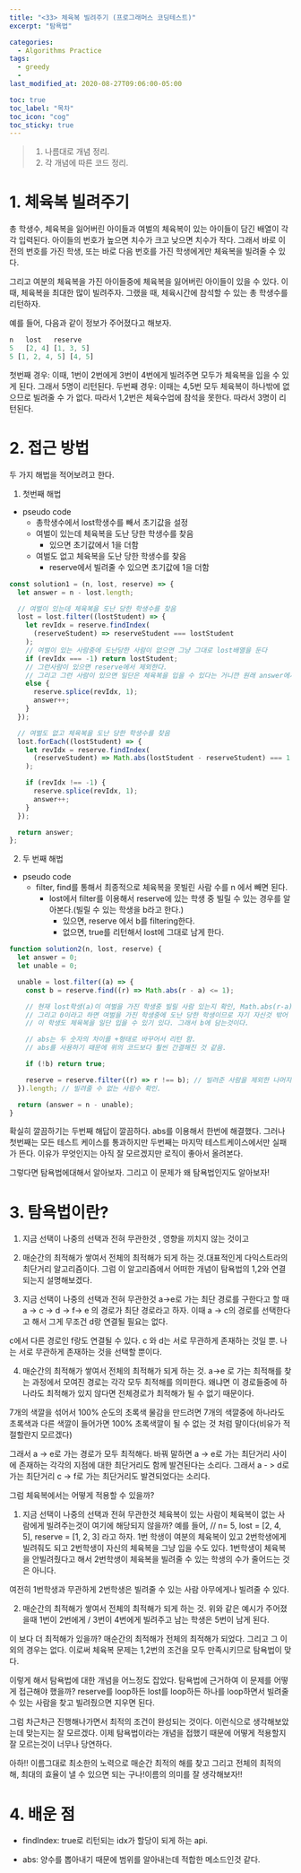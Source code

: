```yaml
---
title: "<33> 체육복 빌려주기 (프로그래머스 코딩테스트)"
excerpt: "탐욕법"

categories:
  - Algorithms Practice
tags:
  - greedy
  -
last_modified_at: 2020-08-27T09:06:00-05:00

toc: true
toc_label: "목차"
toc_icon: "cog"
toc_sticky: true
---
```


> 1. 나름대로 개념 정리.
> 2. 각 개념에 따른 코드 정리.

# 1. 체육복 빌려주기

총 학생수, 체육복을 잃어버린 아이들과 여벌의 체육복이 있는 아이들이 담긴 배열이 각각 입력된다. 아이들의 번호가 높으면 치수가 크고 낮으면 치수가 작다. 그래서 바로 이전의 번호를 가진 학생, 또는 바로 다음 번호를 가진 학생에게만 체육복을 빌려줄 수 있다.

그리고 여분의 체육복을 가진 아이들중에 체육복을 잃어버린 아이들이 있을 수 있다. 이때, 체육복을 최대한 많이 빌려주자. 그랬을 때, 체육시간에 참석할 수 있는 총 학생수를 리턴하자.

예를 들어, 다음과 같이 정보가 주어졌다고 해보자.

```javascript
n   lost   reserve
5	[2, 4] [1, 3, 5]
5 [1, 2, 4, 5] [4, 5]
```

첫번째 경우: 이때, 1번이 2번에게 3번이 4번에게 빌려주면 모두가 체육복을 입을 수 있게 된다. 그래서 5명이 리턴된다.
두번째 경우: 이때는 4,5번 모두 체육복이 하나밖에 없으므로 빌려줄 수 가 없다. 따라서 1,2번은 체육수업에 참석을 못한다. 따라서 3명이 리턴된다.

# 2. 접근 방법

두 가지 해법을 적어보려고 한다.

1. 첫번째 해법

- pseudo code
  - 총학생수에서 lost학생수를 빼서 초기값을 설정
  - 여벌이 있는데 체육복을 도난 당한 학생수를 찾음
    - 있으면 초기값에서 1을 더함
  - 여벌도 없고 체육복을 도난 당한 학생수를 찾음
    - reserve에서 빌려줄 수 있으면 초기값에 1을 더함

```javascript
const solution1 = (n, lost, reserve) => {
  let answer = n - lost.length;

  // 여벌이 있는데 체육복을 도난 당한 학생수를 찾음
  lost = lost.filter((lostStudent) => {
    let revIdx = reserve.findIndex(
      (reserveStudent) => reserveStudent === lostStudent
    );
    // 여벌이 있는 사람중에 도난당한 사람이 없으면 그냥 그대로 lost배열을 둔다
    if (revIdx === -1) return lostStudent;
    // 그런사람이 있으면 reserve에서 제외한다.
    // 그리고 그런 사람이 있으면 일단은 체육복을 입을 수 있다는 거니깐 원래 answer에서 1을 추가
    else {
      reserve.splice(revIdx, 1);
      answer++;
    }
  });

  // 여벌도 없고 체육복을 도난 당한 학생수를 찾음
  lost.forEach((lostStudent) => {
    let revIdx = reserve.findIndex(
      (reserveStudent) => Math.abs(lostStudent - reserveStudent) === 1
    );

    if (revIdx !== -1) {
      reserve.splice(revIdx, 1);
      answer++;
    }
  });

  return answer;
};
```

2. 두 번째 해법

- pseudo code
  - filter, find를 통해서 최종적으로 체육복을 못빌린 사람 수를 n 에서 빼면 된다.
    - lost에서 filter를 이용해서 reserve에 있는 학생 중 빌릴 수 있는 경우를 알아본다.(빌릴 수 있는 학생을 b라고 한다.)
      - 있으면, reserve 에서 b를 filtering한다.
      - 없으면, true를 리턴해서 lost에 그대로 남게 한다.

```javascript
function solution2(n, lost, reserve) {
  let answer = 0;
  let unable = 0;

  unable = lost.filter((a) => {
    const b = reserve.find((r) => Math.abs(r - a) <= 1);

    // 현재 lost학생(a)이 여벌을 가진 학생중 빌릴 사람 있는지 확인, Math.abs(r-a) <= 1 앞,뒤 번호인지 확인
    // 그리고 0이라고 하면 여벌을 가진 학생중에 도난 당한 학생이므로 자기 자신것 밖어 없으니깐
    // 이 학생도 체육복을 일단 입을 수 있기 있다. 그래서 b에 담는것이다.

    // abs는 두 숫자의 차이를 +형태로 바꾸어서 리턴 함.
    // abs를 사용하기 때문에 위의 코드보다 훨씬 간결해진 것 같음.

    if (!b) return true;

    reserve = reserve.filter((r) => r !== b); // 빌려준 사람을 제외한 나머지 사람만 필터링.
  }).length; // 빌려줄 수 없는 사람수 확인.

  return (answer = n - unable);
}
```

확실히 깔끔하기는 두번째 해답이 깔끔하다. abs를 이용해서 한번에 해결했다.
그러나 첫번째는 모든 테스트 케이스를 통과하지만 두번째는 마지막 테스트케이스에서만 실패가 뜬다. 이유가 무엇인지는 아직 잘 모르겠지만 로직이 좋아서 올려본다.

그렇다면 탐욕법에대해서 알아보자. 그리고 이 문제가 왜 탐욕법인지도 알아보자!

# 3. 탐욕법이란?

1. 지금 선택이 나중의 선택과 전혀 무관한것 , 영향을 끼치지 않는 것이고

2. 매순간의 최적해가 쌓여서 전체의 최적해가 되게 하는 것.대표적인게 다익스트라의 최단거리 알고리즘이다. 그럼 이 알고리즘에서 어떠한 개념이 탐욕법의 1,2와 연결되는지 설명해보겠다.

3. 지금 선택이 나중의 선택과 전혀 무관한것 a->e로 가는 최단 경로를 구한다고 할 때 a -> c -> d -> f-> e 의 경로가 최단 경로라고 하자. 이때 a -> c의 경로를 선택한다고 해서 그게 무조건 d랑 연결될 필요는 없다.

c에서 다른 경로인 f랑도 연결될 수 있다. c 와 d는 서로 무관하게 존재하는 것일 뿐. 나는 서로 무관하게 존재하는 것을 선택할 뿐이다.

4. 매순간의 최적해가 쌓여서 전체의 최적해가 되게 하는 것. a->e 로 가는 최적해를 찾는 과정에서 모여진 경로는 각각 모두 최적해를 의미한다. 왜냐면 이 경로들중에 하나라도 최적해가 있지 않다면 전체경로가 최적해가 될 수 없기 때문이다.

7개의 색깔을 섞어서 100% 순도의 초록색 물감을 만드려면 7개의 색깔중에 하나라도 초록색과 다른 색깔이 들어가면 100% 초록색깔이 될 수 없는 것 처럼 말이다(비유가 적절할란지 모르겠다)

그래서 a -> e로 가는 경로가 모두 최적해다. 바꿔 말하면 a -> e로 가는 최단거리 사이에 존재하는 각각의 지점에 대한 최단거리도 함께 발견된다는 소리다. 그래서 a - > d로가는 최단거리 c -> f로 가는 최단거리도 발견되었다는 소리다.

그럼 체육복에서는 어떻게 적용할 수 있을까?

1.  지금 선택이 나중의 선택과 전혀 무관한것 체육복이 있는 사람이 체육복이 없는 사람에게 빌려주는것이 여기에 해당되지 않을까? 예를 들어, // n= 5, lost = [2, 4, 5], reserve = [1, 2, 3] 라고 하자. 1번 학생이 여분의 체육복이 있고 2번학생에게 빌려줘도 되고 2번학생이 자신의 체육복을 그냥 입을 수도 있다. 1번학생이 체육복을 안빌려줬다고 해서 2번학생이 체육복을 빌려줄 수 있는 학생의 수가 줄어드는 것은 아니다.

여전히 1번학생과 무관하게 2번학생은 빌려줄 수 있는 사람 아무에게나 빌려줄 수 있다.

2.  매순간의 최적해가 쌓여서 전체의 최적해가 되게 하는 것. 위와 같은 예시가 주어졌을때 1번이 2번에게 / 3번이 4번에게 빌려주고 남는 학생은 5번이 남게 된다.

이 보다 더 최적해가 있을까? 매순간의 최적해가 전체의 최적해가 되었다. 그리고 그 이외의 경우는 없다. 이로써 체육복 문제는 1,2번의 조건을 모두 만족시키므로 탐욕법이 맞다.

이렇게 해서 탐욕법에 대한 개념을 어느정도 잡았다. 탐욕법에 근거하여 이 문제를 어떻게 접근해야 했을까? reserve를 loop하든 lost를 loop하든 하나를 loop하면서 빌려줄 수 있는 사람을 찾고 빌려줬으면 지우면 된다.

그럼 차근차근 진행해나가면서 최적의 조건이 완성되는 것이다. 이런식으로 생각해보았는데 맞는지는 잘 모르겠다. 이제 탐욕법이라는 개념을 접했기 때문에 어떻게 적용할지 잘 모르는것이 너무나 당연하다.

아하!! 이름그대로 최소한의 노력으로 매순간 최적의 해를 찾고 그리고 전체의 최적의 해, 최대의 효율이 낼 수 있으면 되는 구나!이름의 의미를 잘 생각해보자!!

# 4. 배운 점

- findIndex: true로 리턴되는 idx가 할당이 되게 하는 api.

- abs: 양수를 뽑아내기 때문에 범위를 알아내는데 적합한 메소드인것 같다.
